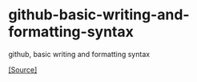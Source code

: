 # github-basic-writing-and-formatting-syntax

github, basic writing and formatting syntax

[[Source]](https://docs.github.com/en/get-started/writing-on-github/getting-started-with-writing-and-formatting-on-github/basic-writing-and-formatting-syntax)
